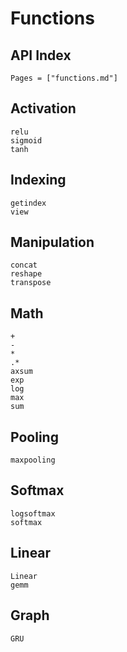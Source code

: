 # Functions

## API Index
```@index
Pages = ["functions.md"]
```

## Activation
```@docs
relu
sigmoid
tanh
```

## Indexing
```@docs
getindex
view
```

## Manipulation
```@docs
concat
reshape
transpose
```

## Math
```@docs
+
-
*
.*
axsum
exp
log
max
sum
```

## Pooling
```@docs
maxpooling
```

## Softmax
```@docs
logsoftmax
softmax
```

## Linear
```@docs
Linear
gemm
```

## Graph
```@docs
GRU
```
